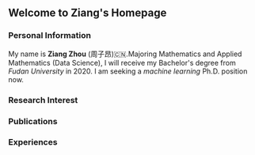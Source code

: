 ## Welcome to Ziang's Homepage


### Personal Information

My name is **Ziang Zhou** (周子昂):cn:.Majoring Mathematics and Applied Mathematics (Data Science), I will receive my Bachelor's degree from _Fudan University_ in 2020. I am seeking a _machine learning_ Ph.D. position now.


### Research Interest
### Publications
### Experiences
